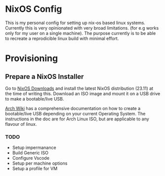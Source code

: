 # NixOS Config

This is my personal config for setting up nix-os based linux systems. Currently this is very opinionated with very broad limitations. (for e.g works only for my user on a single machine). The purpose currently is to be able to recreate a reprodicible linux build with minimal effort. 

# Provisioning

## Prepare a NixOS Installer

Go to [NixOS Downloads](https://nixos.org/download/#) and install the latest NixOS distribution (23.11) at the time of writing this. Download an ISO image and mount it on a USB drive to make a bootable/live USB.

[Arch Wiki](https://wiki.archlinux.org/title/USB_flash_installation_medium) has a comprehensive documentation on how to create a bootable/live USB depending on your current Operating System. The instructions in the doc are for Arch Linux ISO, but are applicable to any flavour of linux. 

### TODO

- Setup impermanance
- Build Generic ISO
- Configure Vscode
- Setup per machine options
- Setup a profile for VM
